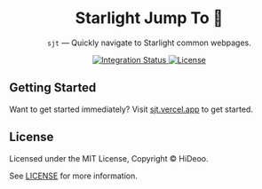 <div align="center">
  <h1>Starlight Jump To 🦘</h1>
  <p><code>sjt</code> — Quickly navigate to Starlight common webpages.</p>
</div>

<div align="center">
  <a href="https://github.com/HiDeoo/sjt/actions/workflows/integration.yml">
    <img alt="Integration Status" src="https://github.com/HiDeoo/sjt/actions/workflows/integration.yml/badge.svg" />
  </a>
  <a href="https://github.com/HiDeoo/sjt/blob/main/LICENSE">
    <img alt="License" src="https://badgen.net/github/license/HiDeoo/sjt" />
  </a>
  <br />
</div>

## Getting Started

Want to get started immediately? Visit [sjt.vercel.app](https://sjt.vercel.app) to get started.

## License

Licensed under the MIT License, Copyright © HiDeoo.

See [LICENSE](https://github.com/HiDeoo/sjt/blob/main/LICENSE) for more information.
